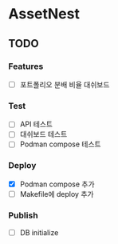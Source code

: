 # AssetNest

## TODO

### Features

- [ ] 포트폴리오 분배 비율 대쉬보드

### Test

- [ ] API 테스트
- [ ] 대쉬보드 테스트
- [ ] Podman compose 테스트

### Deploy

- [x] Podman compose 추가
- [ ] Makefile에 deploy 추가

### Publish

- [ ] DB initialize